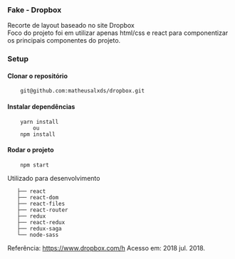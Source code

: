 ### Fake - Dropbox
Recorte de layout baseado no site Dropbox    <br>
Foco do projeto foi em utilizar apenas html/css e react para
componentizar os principais componentes do projeto.

### Setup
#### Clonar o repositório
```
    git@github.com:matheusalxds/dropbox.git
```

#### Instalar dependências
```
    yarn install
        ou
    npm install
```

#### Rodar o projeto
```
    npm start
```

Utilizado para desenvolvimento
```
   ├── react
   ├── react-dom
   ├── react-files
   ├── react-router
   ├── redux
   ├── react-redux
   ├── redux-saga
   └── node-sass
```


Referência:
 <https://www.dropbox.com/h> Acesso em: 2018 jul. 2018.
